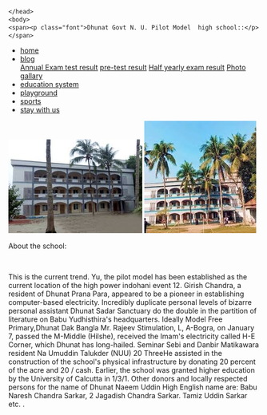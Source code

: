 <!DOCTYPE html>
<html>
<head>
	<title>dhunat govt n u pilot model high school</title>
	<link rel="stylesheet" type="text/css" href="school.css">
	<link rel="stylesheet" type="text/css" href="img.css">
	
    </head>
    <body>
    <span><p class="font">Dhunat Govt N. U. Pilot Model  high school::</p></span>
<ul>
    <li><a href="#">home</a></li>
    <li class="dropdown">
    <a href="#">blog</a>
    <div class="dropdown-content">
      <a href="#">Annual Exam test result</a>  
      <a href="#">pre-test result</a>  
      <a href="#">Half yearly exam result</a>  
      <a href="#">Photo gallary</a>  
    </div>
    </li>
    <li><a href="#">education system</a></li>
    <li><a href="#">playground</a></li>
    <li><a href="#">sports</a></li>
    <li><a href="#">stay with us</a></li>
</ul>
<img class="maruf" src="(1).jpg" alt="school pic">

<img class="maruf1" src="s.jpg" alt="school pic 2"/>
<span class="about"><p>About the school:</p></span>
<br/>
<span class="about2"><p class="about2">This is the current trend. Yu, the pilot model has been established as the current location of the high power indohani event 12. Girish Chandra, a resident of Dhunat Prana Para, appeared to be a pioneer in establishing computer-based electricity. Incredibly duplicate personal levels of bizarre personal assistant Dhunat Sadar Sanctuary do the double in the partition of literature on Babu Yudhisthira's headquarters. Ideally Model Free Primary,Dhunat Dak Bangla Mr. Rajeev Stimulation, L, A-Bogra, on January 7, passed the M-Middle (Hilshe), received the Imam's electricity called H-E Corner, which Dhunat has long-hailed. Seminar Sebi and Danbir Matikawara resident Na Umuddin Talukder (NUU) 20 ThreeHe assisted in the construction of the school's physical infrastructure by donating 20 percent of the acre and 20 / cash. Earlier, the school was granted higher education by the University of Calcutta in 1/3/1. Other donors and locally respected persons for the name of Dhunat Naeem Uddin High English name are: Babu Naresh Chandra Sarkar, 2 Jagadish Chandra Sarkar. Tamiz Uddin Sarkar etc.
.</p></span>




</body>
</html>
